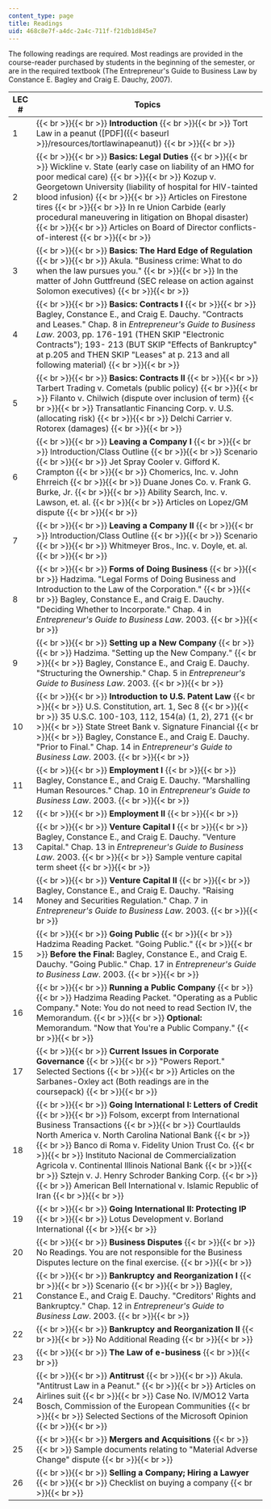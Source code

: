 ```yaml
---
content_type: page
title: Readings
uid: 468c8e7f-a4dc-2a4c-711f-f21db1d845e7
---
```


The following readings are required. Most readings are provided in the course-reader purchased by students in the beginning of the semester, or are in the required textbook (The Entrepreneur's Guide to Business Law by Constance E. Bagley and Craig E. Dauchy, 2007).

| LEC # | Topics |
| --- | --- |
| 1 |  {{< br >}}{{< br >}} **Introduction** {{< br >}}{{< br >}} Tort Law in a peanut ([PDF]({{< baseurl >}}/resources/tortlawinapeanut)) {{< br >}}{{< br >}}  |
| 2 |  {{< br >}}{{< br >}} **Basics: Legal Duties** {{< br >}}{{< br >}} Wickline v. State (early case on liability of an HMO for poor medical care) {{< br >}}{{< br >}} Kozup v. Georgetown University (liability of hospital for HIV-tainted blood infusion) {{< br >}}{{< br >}} Articles on Firestone tires {{< br >}}{{< br >}} In re Union Carbide (early procedural maneuvering in litigation on Bhopal disaster) {{< br >}}{{< br >}} Articles on Board of Director conflicts-of-interest {{< br >}}{{< br >}}  |
| 3 |  {{< br >}}{{< br >}} **Basics: The Hard Edge of Regulation** {{< br >}}{{< br >}} Akula. "Business crime: What to do when the law pursues you." {{< br >}}{{< br >}} In the matter of John Guttfreund (SEC release on action against Solomon executives) {{< br >}}{{< br >}}  |
| 4 |  {{< br >}}{{< br >}} **Basics: Contracts I** {{< br >}}{{< br >}} Bagley, Constance E., and Craig E. Dauchy. "Contracts and Leases." Chap. 8 in _Entrepreneur's Guide to Business Law_. 2003, pp. 176-191 (THEN SKIP "Electronic Contracts"); 193- 213 (BUT SKIP "Effects of Bankruptcy" at p.205 and THEN SKIP "Leases" at p. 213 and all following material) {{< br >}}{{< br >}}  |
| 5 |  {{< br >}}{{< br >}} **Basics: Contracts II** {{< br >}}{{< br >}} Tarbert Trading v. Cometals (public policy) {{< br >}}{{< br >}} Filanto v. Chilwich (dispute over inclusion of term) {{< br >}}{{< br >}} Transatlantic Financing Corp. v. U.S. (allocating risk) {{< br >}}{{< br >}} Delchi Carrier v. Rotorex (damages) {{< br >}}{{< br >}}  |
| 6 |  {{< br >}}{{< br >}} **Leaving a Company I** {{< br >}}{{< br >}} Introduction/Class Outline {{< br >}}{{< br >}} Scenario {{< br >}}{{< br >}} Jet Spray Cooler v. Gifford K. Crampton {{< br >}}{{< br >}} Chomerics, Inc. v. John Ehrreich {{< br >}}{{< br >}} Duane Jones Co. v. Frank G. Burke, Jr. {{< br >}}{{< br >}} Ability Search, Inc. v. Lawson, et. al. {{< br >}}{{< br >}} Articles on Lopez/GM dispute {{< br >}}{{< br >}}  |
| 7 |  {{< br >}}{{< br >}} **Leaving a Company II** {{< br >}}{{< br >}} Introduction/Class Outline {{< br >}}{{< br >}} Scenario {{< br >}}{{< br >}} Whitmeyer Bros., Inc. v. Doyle, et. al. {{< br >}}{{< br >}}  |
| 8 |  {{< br >}}{{< br >}} **Forms of Doing Business** {{< br >}}{{< br >}} Hadzima. "Legal Forms of Doing Business and Introduction to the Law of the Corporation." {{< br >}}{{< br >}} Bagley, Constance E., and Craig E. Dauchy. "Deciding Whether to Incorporate." Chap. 4 in _Entrepreneur's Guide to Business Law_. 2003. {{< br >}}{{< br >}}  |
| 9 |  {{< br >}}{{< br >}} **Setting up a New Company** {{< br >}}{{< br >}} Hadzima. "Setting up the New Company." {{< br >}}{{< br >}} Bagley, Constance E., and Craig E. Dauchy. "Structuring the Ownership." Chap. 5 in _Entrepreneur's Guide to Business Law_. 2003. {{< br >}}{{< br >}}  |
| 10 |  {{< br >}}{{< br >}} **Introduction to U.S. Patent Law** {{< br >}}{{< br >}} U.S. Constitution, art. 1, Sec 8 {{< br >}}{{< br >}} 35 U.S.C. 100-103, 112, 154(a) (1, 2), 271 {{< br >}}{{< br >}} State Street Bank v. Signature Financial {{< br >}}{{< br >}} Bagley, Constance E., and Craig E. Dauchy. "Prior to Final." Chap. 14 in _Entrepreneur's Guide to Business Law_. 2003. {{< br >}}{{< br >}}  |
| 11 |  {{< br >}}{{< br >}} **Employment I** {{< br >}}{{< br >}} Bagley, Constance E., and Craig E. Dauchy. "Marshalling Human Resources." Chap. 10 in _Entrepreneur's Guide to Business Law_. 2003. {{< br >}}{{< br >}}  |
| 12 |  {{< br >}}{{< br >}} **Employment II** {{< br >}}{{< br >}}  |
| 13 |  {{< br >}}{{< br >}} **Venture Capital I** {{< br >}}{{< br >}} Bagley, Constance E., and Craig E. Dauchy. "Venture Capital." Chap. 13 in _Entrepreneur's Guide to Business Law_. 2003. {{< br >}}{{< br >}} Sample venture capital term sheet {{< br >}}{{< br >}}  |
| 14 |  {{< br >}}{{< br >}} **Venture Capital II** {{< br >}}{{< br >}} Bagley, Constance E., and Craig E. Dauchy. "Raising Money and Securities Regulation." Chap. 7 in _Entrepreneur's Guide to Business Law_. 2003. {{< br >}}{{< br >}}  |
| 15 |  {{< br >}}{{< br >}} **Going Public** {{< br >}}{{< br >}} Hadzima Reading Packet. "Going Public." {{< br >}}{{< br >}} **Before the Final:** Bagley, Constance E., and Craig E. Dauchy. "Going Public." Chap. 17 in _Entrepreneur's Guide to Business Law_. 2003. {{< br >}}{{< br >}}  |
| 16 |  {{< br >}}{{< br >}} **Running a Public Company** {{< br >}}{{< br >}} Hadzima Reading Packet. "Operating as a Public Company." Note: You do not need to read Section IV, the Memorandum. {{< br >}}{{< br >}} **Optional:** Memorandum. "Now that You're a Public Company." {{< br >}}{{< br >}}  |
| 17 |  {{< br >}}{{< br >}} **Current Issues in Corporate Governance** {{< br >}}{{< br >}} "Powers Report." Selected Sections {{< br >}}{{< br >}} Articles on the Sarbanes-Oxley act (Both readings are in the coursepack) {{< br >}}{{< br >}}  |
| 18 |  {{< br >}}{{< br >}} **Going International I: Letters of Credit** {{< br >}}{{< br >}} Folsom, excerpt from International Business Transactions {{< br >}}{{< br >}} Courtlaulds North America v. North Carolina National Bank {{< br >}}{{< br >}} Banco di Roma v. Fidelity Union Trust Co. {{< br >}}{{< br >}} Instituto Nacional de Commercialization Agricola v. Continental Illinois National Bank {{< br >}}{{< br >}} Sztejn v. J. Henry Schroder Banking Corp. {{< br >}}{{< br >}} American Bell International v. Islamic Republic of Iran {{< br >}}{{< br >}}  |
| 19 |  {{< br >}}{{< br >}} **Going International II: Protecting IP** {{< br >}}{{< br >}} Lotus Development v. Borland International {{< br >}}{{< br >}}  |
| 20 |  {{< br >}}{{< br >}} **Business Disputes** {{< br >}}{{< br >}} No Readings. You are not responsible for the Business Disputes lecture on the final exercise. {{< br >}}{{< br >}}  |
| 21 |  {{< br >}}{{< br >}} **Bankruptcy and Reorganization I** {{< br >}}{{< br >}} Scenario {{< br >}}{{< br >}} Bagley, Constance E., and Craig E. Dauchy. "Creditors' Rights and Bankruptcy." Chap. 12 in _Entrepreneur's Guide to Business Law_. 2003. {{< br >}}{{< br >}}  |
| 22 |  {{< br >}}{{< br >}} **Bankruptcy and Reorganization II** {{< br >}}{{< br >}} No Additional Reading {{< br >}}{{< br >}}  |
| 23 |  {{< br >}}{{< br >}} **The Law of e-business** {{< br >}}{{< br >}}  |
| 24 |  {{< br >}}{{< br >}} **Antitrust** {{< br >}}{{< br >}} Akula. "Antitrust Law in a Peanut." {{< br >}}{{< br >}} Articles on Airlines suit {{< br >}}{{< br >}} Case No. IV/MO12 Varta Bosch, Commission of the European Communities {{< br >}}{{< br >}} Selected Sections of the Microsoft Opinion {{< br >}}{{< br >}}  |
| 25 |  {{< br >}}{{< br >}} **Mergers and Acquisitions** {{< br >}}{{< br >}} Sample documents relating to "Material Adverse Change" dispute {{< br >}}{{< br >}}  |
| 26 |  {{< br >}}{{< br >}} **Selling a Company; Hiring a Lawyer** {{< br >}}{{< br >}} Checklist on buying a company {{< br >}}{{< br >}}